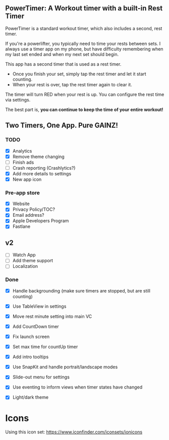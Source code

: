 PowerTimer: A Workout timer with a built-in Rest Timer
---

PowerTimer is a standard workout timer, which also includes a second, rest timer.

If you're a powerlifter, you typically need to time your rests between sets.
I always use a timer app on my phone, but have difficulty remembering when my last set
ended and when my next set should begin.

This app has a second timer that is used as a rest timer.

* Once you finish your set, simply tap the rest timer and let it start counting.
* When your rest is over, tap the rest timer again to clear it.

The timer will turn RED when your rest is up. You can configure the rest time via settings.

The best part is, **you can continue to keep the time of your entire workout!**

## Two Timers, One App. Pure GAINZ!


### TODO
- [x] Analytics
- [x] Remove theme changing
- [ ] Finish ads
- [ ] Crash reporting (Crashlytics?)
- [x] Add more details to settings
- [x] New app icon

### Pre-app store
- [x] Website
- [x] Privacy Policy/TOC?
- [x] Email address?
- [x] Apple Developers Program
- [x] Fastlane

## v2
- [ ] Watch App
- [ ] Add theme support
- [ ] Localization

### Done
- [x] Handle backgrounding (make sure timers are stopped, but are still counting)
- [x] Use TableView in settings
- [x] Move rest minute setting into main VC
- [x] Add CountDown timer
- [x] Fix launch screen
- [x] Set max time for countUp timer
- [x] Add intro tooltips
- [x] Use SnapKit and handle portrait/landscape modes
- [x] Slide-out menu for settings
- [x] Use eventing to inform views when timer states have changed
- [x] Light/dark theme


# Icons
Using this icon set: https://www.iconfinder.com/iconsets/ionicons
